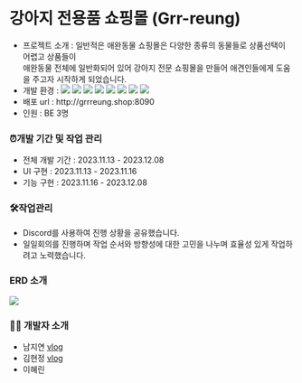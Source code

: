 
<h1>강아지 전용품 쇼핑몰 (Grr-reung) </h2>
<ul>
  <li>프로젝트 소개 : 일반적은 애완동물 쇼핑몰은 다양한 종류의 동물들로 상품선택이 어렵고 상품들이 <br>애완동물 전체에 일반화되어 있어 강아지 전문 쇼핑몰을 만들어 애견인들에게 도움을 주고자 시작하게 되었습니다.
  <li>개발 환경 : 
    <img src="https://img.shields.io/badge/Java-007396?style=flat&logo=Java&logoColor=white" />
    <img src="https://img.shields.io/badge/Spring Boot-6DB33F?style=flat&logo=Spring Boot&logoColor=white" />
    <img src="https://img.shields.io/badge/Javascript-F7DF1E?style=flat&logo=Javascript&logoColor=white" />
    <img src="https://img.shields.io/badge/AWS EC2-FF9900?style=flat&logo=Amazon EC2&logoColor=white" />
    <img src="https://img.shields.io/badge/AWS RDS-527FFF?style=flat&logo=Amazon RDS&logoColor=white" />
    <img src="https://img.shields.io/badge/MySQL-4479A1?style=flat&logo=MySQL&logoColor=white" />
  	<img src="https://img.shields.io/badge/HTML5-E34F26?style=flat&logo=HTML5&logoColor=white" />
  	<img src="https://img.shields.io/badge/CSS3-1572B6?style=flat&logo=CSS3&logoColor=white" />
  </li>
  <li>배포 url : http://grrreung.shop:8090</li>
  <li>인원 : BE 3명</li>
</ul>

<h3>⏰개발 기간 및 작업 관리</h3>
<ul>
  <li>전체 개발 기간 : 2023.11.13 - 2023.12.08</li>
  <li>UI 구현 : 2023.11.13 - 2023.11.16</li>
  <li>기능 구현 : 2023.11.16 - 2023.12.08</li>
</ul>

<h3>🛠작업관리</h3>
<ul>
  <li>Discord를 사용하여 진행 상황을 공유했습니다.</li>
  <li>일일회의를 진행하며 작업 순서와 방향성에 대한 고민을 나누며 효율성 있게 작업하려고 노력했습니다.</li>
</ul>

<h3>ERD 소개</h3>
<img src="https://github.com/kim-nini/project01/assets/144875940/1d159e3b-f39b-4d1f-a56f-a66a20b49e2a" width="auto" height="auto"/>

<h3>👩‍💻 개발자 소개</h3>
<ul>
  <li>남지연
    <a href="https://velog.io/@duddjektjtro/posts">vlog</a>
  </li>
  <li>김현정
    <a href="https://velog.io/@hyunjeong9592/series">vlog</a>
  </li>
  <li>이혜린</li>
</ul>







